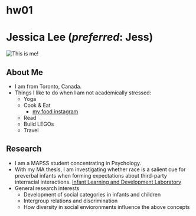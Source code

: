 # hw01

# **Jessica Lee** (*preferred*: Jess)

![This is me!](/Users/JessicaLee/Desktop/Jess.jpg)

## **About Me**

* I am from Toronto, Canada. 
* Things I like to do when I am not academically stressed:
   + Yoga
   + Cook & Eat
      - [my food instagram](https://www.instagram.com/p.s.ilovefoood/)
   + Read
   + Build LEGOs
   + Travel
  
## **Research**

* I am a MAPSS student concentrating in Psychology.
* With my MA thesis, I am investigating whether race is a salient cue for preverbal infants when forming expectations about third-party interracial interactions. [Infant Learning and Development Laboratory](https://voices.uchicago.edu/woodwardlab/)
* General research interests
   + Development of social categories in infants and children
   + Intergroup relations and discrimination
   + How diversity in social envioronments influence the above concepts
 
